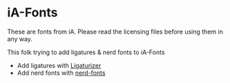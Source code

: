 # iA-Fonts

These are fonts from iA. Please read the licensing files before using them in any way.

This folk trying to add ligatures & nerd fonts to iA-Fonts

- Add ligatures with [Ligaturizer](https://github.com/ToxicFrog/Ligaturizer)
- Add nerd fonts with [nerd-fonts](https://github.com/ryanoasis/nerd-fonts)
